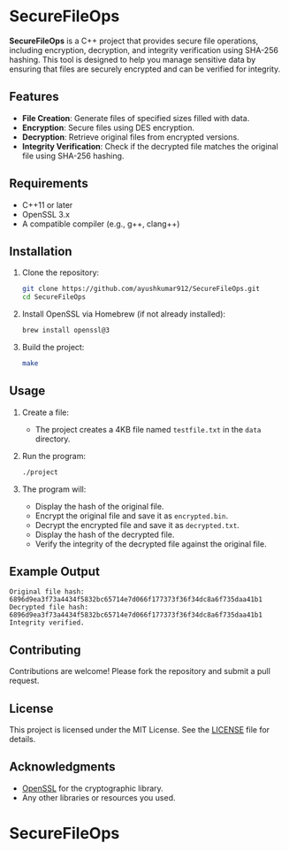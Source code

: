 # SecureFileOps

**SecureFileOps** is a C++ project that provides secure file operations, including encryption, decryption, and integrity verification using SHA-256 hashing. This tool is designed to help you manage sensitive data by ensuring that files are securely encrypted and can be verified for integrity.

## Features

- **File Creation**: Generate files of specified sizes filled with data.
- **Encryption**: Secure files using DES encryption.
- **Decryption**: Retrieve original files from encrypted versions.
- **Integrity Verification**: Check if the decrypted file matches the original file using SHA-256 hashing.

## Requirements

- C++11 or later
- OpenSSL 3.x
- A compatible compiler (e.g., g++, clang++)

## Installation

1. Clone the repository:
   ```bash
   git clone https://github.com/ayushkumar912/SecureFileOps.git
   cd SecureFileOps
   ```

2. Install OpenSSL via Homebrew (if not already installed):
   ```bash
   brew install openssl@3
   ```

3. Build the project:
   ```bash
   make
   ```

## Usage

1. Create a file:
   - The project creates a 4KB file named `testfile.txt` in the `data` directory.

2. Run the program:
   ```bash
   ./project
   ```

3. The program will:
   - Display the hash of the original file.
   - Encrypt the original file and save it as `encrypted.bin`.
   - Decrypt the encrypted file and save it as `decrypted.txt`.
   - Display the hash of the decrypted file.
   - Verify the integrity of the decrypted file against the original file.

## Example Output

```
Original file hash: 6896d9ea3f73a4434f5832bc65714e7d066f177373f36f34dc8a6f735daa41b1
Decrypted file hash: 6896d9ea3f73a4434f5832bc65714e7d066f177373f36f34dc8a6f735daa41b1
Integrity verified.
```

## Contributing

Contributions are welcome! Please fork the repository and submit a pull request.

## License

This project is licensed under the MIT License. See the [LICENSE](LICENSE) file for details.

## Acknowledgments

- [OpenSSL](https://www.openssl.org/) for the cryptographic library.
- Any other libraries or resources you used.
# SecureFileOps
